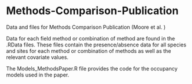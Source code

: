 # Methods-Comparison-Publication
Data and files for Methods Comparison Publication (Moore et al. )

Data for each field method or combination of method are found in the .RData files. These files contain the presence/absence data for all species and sites for each method or combination of methods as well as the relevant covariate values.

The Models_MethodsPaper.R file provides the code for the occupancy models used in the paper. 
